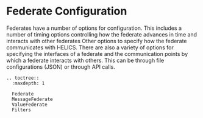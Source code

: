 Federate Configuration
============

Federates have a number of options for configuration.  This includes a number of timing options controlling how the federate advances in time and interacts with other federates
Other options to specify how the federate communicates with HELICS.  There are also a variety of options for specifying the interfaces of a federate and the communication points by which a 
federate interacts with others.  This can be through file configurations (JSON) or through API calls.  


```eval_rst
.. toctree::
  :maxdepth: 1

  Federate
  MessageFederate
  ValueFederate
  Filters
```
